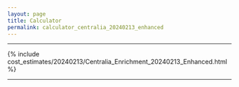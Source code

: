 ```yaml
---
layout: page
title: Calculator
permalink: calculator_centralia_20240213_enhanced
---
```


___

{% include cost_estimates/20240213/Centralia_Enrichment_20240213_Enhanced.html %}

___


